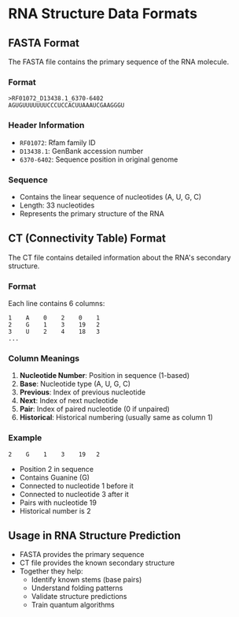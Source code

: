 # RNA Structure Data Formats

## FASTA Format
The FASTA file contains the primary sequence of the RNA molecule.

### Format
```
>RF01072_D13438.1_6370-6402
AGUGUUUUUUUCCCUCCACUUAAAUCGAAGGGU
```

### Header Information
- `RF01072`: Rfam family ID
- `D13438.1`: GenBank accession number
- `6370-6402`: Sequence position in original genome

### Sequence
- Contains the linear sequence of nucleotides (A, U, G, C)
- Length: 33 nucleotides
- Represents the primary structure of the RNA

## CT (Connectivity Table) Format
The CT file contains detailed information about the RNA's secondary structure.

### Format
Each line contains 6 columns:
```
1    A    0    2    0    1
2    G    1    3    19   2
3    U    2    4    18   3
...
```

### Column Meanings
1. **Nucleotide Number**: Position in sequence (1-based)
2. **Base**: Nucleotide type (A, U, G, C)
3. **Previous**: Index of previous nucleotide
4. **Next**: Index of next nucleotide
5. **Pair**: Index of paired nucleotide (0 if unpaired)
6. **Historical**: Historical numbering (usually same as column 1)

### Example
```
2    G    1    3    19   2
```
- Position 2 in sequence
- Contains Guanine (G)
- Connected to nucleotide 1 before it
- Connected to nucleotide 3 after it
- Pairs with nucleotide 19
- Historical number is 2

## Usage in RNA Structure Prediction
- FASTA provides the primary sequence
- CT file provides the known secondary structure
- Together they help:
  - Identify known stems (base pairs)
  - Understand folding patterns
  - Validate structure predictions
  - Train quantum algorithms 